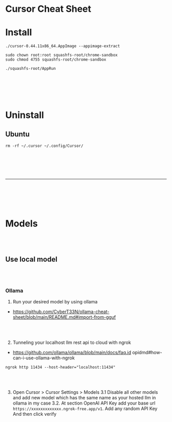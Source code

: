 # Cursor Cheat Sheet


# Install
```shell
./cursor-0.44.11x86_64.AppImage --appimage-extract

sudo chown root:root squashfs-root/chrome-sandbox
sudo chmod 4755 squashfs-root/chrome-sandbox

./squashfs-root/AppRun
```



<br><br>
<br><br>

# Uninstall

## Ubuntu
```shell
rm -rf ~/.cursor ~/.config/Cursor/
```

















<br><br>
<br><br>
___
<br><br>
<br><br>



# Models

<br><br>

## Use local model

<br><br>

### Ollama

1. Run your desired model by using ollama
- https://github.com/CyberT33N/ollama-cheat-sheet/blob/main/README.md#import-from-gguf

<br><br>

2. Tunneling your localhost llm rest api to cloud with ngrok
- https://github.com/ollama/ollama/blob/main/docs/faq.id opidmd#how-can-i-use-ollama-with-ngrok
```shell
ngrok http 11434 --host-header="localhost:11434"
```

<br><br>

3. Open Cursor > Cursor Settings > Models
  3.1 Disable all other models and add new model which has the same name as your hosted llm in ollama in my case
  3.2. At section OpenAI API Key add your base url `https://xxxxxxxxxxxxx.ngrok-free.app/v1`. Add any random API Key And then click verify
